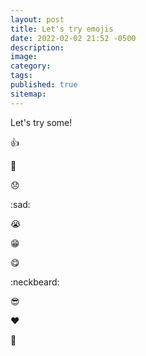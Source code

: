 ```yaml
---
layout: post
title: Let's try emojis
date: 2022-02-02 21:52 -0500
description:
image:
category:
tags:
published: true
sitemap:
---
```


Let's try some!

:+1:

:shrug:

:disappointed:

:sad:

:sob:

:grin:

:yum:

:neckbeard:

:sunglasses:

:heart:

:thinking:
